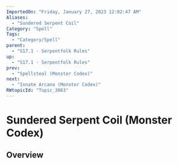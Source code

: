```yaml
---
ImportedOn: "Friday, January 27, 2023 12:02:47 AM"
Aliases:
  - "Sundered Serpent Coil"
Category: "Spell"
Tags:
  - "Category/Spell"
parent:
  - "S17.1 - Serpentfolk Rules"
up:
  - "S17.1 - Serpentfolk Rules"
prev:
  - "Spellsteal (Monster Codex)"
next:
  - "Innate Arcana (Monster Codex)"
RWtopicId: "Topic_3063"
---
```

# Sundered Serpent Coil (Monster Codex)
## Overview
